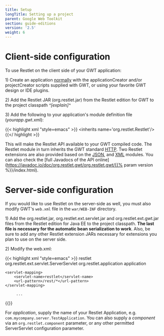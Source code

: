 ```yaml
---
title: Setup
longTitle: Setting up a project
parent: Google Web Toolkit
section: guide-editions
version: '2.5'
weight: 6
---
```

# Client-side configuration

To use Restlet on the client side of your GWT application:

​1) Create an application
[normally](https://www.gwtproject.org/gettingstarted-v2.html)
with the applicationCreator and/or projectCreator scripts supplied with
GWT, or using your favorite GWT design or IDE plugins.

​2) Add the Restlet JAR (org.restlet.jar) from the Restlet edition for
GWT to the project classpath *^[explain]^*

​3) Add the following to your application's module definition file
(*yourapp*.gwt.xml):

{{< highlight xml "style=emacs" >}}    &lt;inherits name=&apos;org.restlet.Restlet&apos;/&gt;
{{</ highlight >}}

This will make the Restlet API available to your GWT compiled code.  The
Restlet module in turn inherits the GWT standard
[HTTP](https://www.gwtproject.org/javadoc/latest/com/google/gwt/http/client/package-summary.html).
Two Restlet extensions are also provided based on
the [JSON](https://www.gwtproject.org/javadoc/latest/com/google/gwt/json/client/package-summary.html),
and
[XML](https://www.gwtproject.org/javadoc/latest/com/google/gwt/xml/client/package-summary.html)
modules. You can also check the [full Javadocs of the API
online](https://javadoc.io/doc/org.restlet.gwt/org.restlet.gwt/{{% param version %}}/index.html).

# Server-side configuration

If you would like to use Restlet on the server-side as well, you must
also modify GWT's `web.xml` file in the `war/WEB-INF` directory. 

​1) Add the org.restlet.jar, org.restlet.ext.servlet.jar and
org.restlet.ext.gwt.jar files from the Restlet edition for Java EE to
the project classpath. **The last file is necessary for the automatic
bean serialization to work**. Also, be sure to add any other Restlet
extension JARs necessary for extensions you plan to use on the server
side.

​2) Modify the web.xml:

{{< highlight xml "style=emacs" >}}<?xml version="1.0" encoding="UTF-8"?>
<web-app>
    <servlet>
        <servlet-name>restlet</servlet-name>
        <servlet-class>org.restlet.ext.servlet.ServerServlet</servlet-class>
        <init-param>
          <param-name>org.restlet.application</param-name>
          <param-value>application</param-value>
        </init-param>
    </servlet>

    <servlet-mapping>
        <servlet-name>restlet</servlet-name>
        <url-pattern>/rest/*</url-pattern>
    </servlet-mapping>

         ...
</web-app>
{{</ highlight >}}

For *application*, supply the name of your Restlet Application, e.g.
`com.mycompany.server.TestApplication`.  You can also supply a
*component* via an `org.restlet.component` parameter, or any other
permitted ServerServlet configuration parameter.
